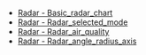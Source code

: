 - [Radar - Basic_radar_chart](Radar/basic_radar_chart.md ':type=code')
- [Radar - Radar_selected_mode](Radar/radar_selected_mode.md ':type=code')
- [Radar - Radar_air_quality](Radar/radar_air_quality.md ':type=code')
- [Radar - Radar_angle_radius_axis](Radar/radar_angle_radius_axis.md ':type=code')
